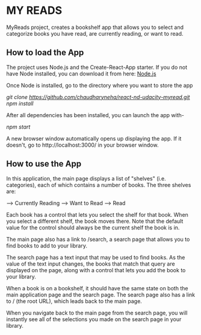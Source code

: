 # MY READS
MyReads project, creates a bookshelf app that allows you to select and categorize books you have read, are currently reading, or want to read.

## How to load the App
The project uses Node.js and the Create-React-App starter. If you do not have Node installed, you can download it from here: [Node.js](https://nodejs.org/en/download)

Once Node is installed, go to the directory where you want to store the app

_git clone https://github.com/chaudharyneha/react-nd-udacity-myread.git
npm install_

After all dependencies has been installed, you can launch the app with-

_npm start_

A new browser window automatically opens up displaying the app. If it doesn't, go to http://localhost:3000/ in your browser window.

## How to use the App
In this application, the main page displays a list of "shelves" (i.e. categories), each of which contains a number of books. The three shelves are:

 --> Currently Reading
 --> Want to Read
 --> Read
 
 Each book has a control that lets you select the shelf for that book. When you select a different shelf, the book moves there. Note that the default value for the control should always be the current shelf the book is in.
 
 The main page also has a link to /search, a search page that allows you to find books to add to your library.

The search page has a text input that may be used to find books. As the value of the text input changes, the books that match that query are displayed on the page, along with a control that lets you add the book to your library.

When a book is on a bookshelf, it should have the same state on both the main application page and the search page.
The search page also has a link to / (the root URL), which leads back to the main page.

When you navigate back to the main page from the search page, you will instantly see all of the selections you made on the search page in your library.
